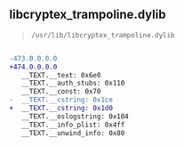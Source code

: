 ## libcryptex_trampoline.dylib

> `/usr/lib/libcryptex_trampoline.dylib`

```diff

-473.0.0.0.0
+474.0.0.0.0
   __TEXT.__text: 0x6e0
   __TEXT.__auth_stubs: 0x110
   __TEXT.__const: 0x70
-  __TEXT.__cstring: 0x1ce
+  __TEXT.__cstring: 0x1d0
   __TEXT.__oslogstring: 0x104
   __TEXT.__info_plist: 0x4ff
   __TEXT.__unwind_info: 0x80

```
